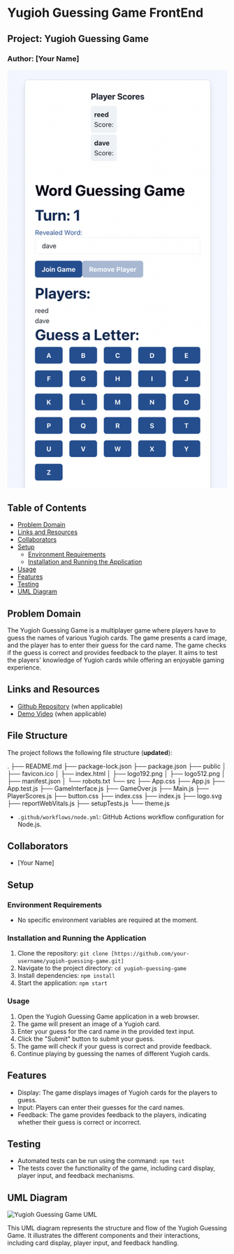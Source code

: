 # Yugioh Guessing Game FrontEnd

## Project: Yugioh Guessing Game

### Author: [Your Name]

![Yugioh Guessing Game](./guess-image.png)

## Table of Contents

- [Problem Domain](#problem-domain)
- [Links and Resources](#links-and-resources)
- [Collaborators](#collaborators)
- [Setup](#setup)
  - [Environment Requirements](#environment-requirements)
  - [Installation and Running the Application](#installation-and-running-the-application)
- [Usage](#usage)
- [Features](#features)
- [Testing](#testing)
- [UML Diagram](#uml-diagram)

## Problem Domain

The Yugioh Guessing Game is a multiplayer game where players have to guess the names of various Yugioh cards. The game presents a card image, and the player has to enter their guess for the card name. The game checks if the guess is correct and provides feedback to the player. It aims to test the players' knowledge of Yugioh cards while offering an enjoyable gaming experience.

## Links and Resources

- [Github Repository](http://xyz.com) (when applicable)
- [Demo Video](http://xyz.com) (when applicable)

## File Structure

The project follows the following file structure (**updated**):

.
├── README.md
├── package-lock.json
├── package.json
├── public
│ ├── favicon.ico
│ ├── index.html
│ ├── logo192.png
│ ├── logo512.png
│ ├── manifest.json
│ └── robots.txt
└── src
├── App.css
├── App.js
├── App.test.js
├── GameInterface.js
├── GameOver.js
├── Main.js
├── PlayerScores.js
├── button.css
├── index.css
├── index.js
├── logo.svg
├── reportWebVitals.js
├── setupTests.js
└── theme.js


- `.github/workflows/node.yml`: GitHub Actions workflow configuration for Node.js.

## Collaborators

- [Your Name]

## Setup

### Environment Requirements

- No specific environment variables are required at the moment.

### Installation and Running the Application

1. Clone the repository: `git clone [https://github.com/your-username/yugioh-guessing-game.git]`
2. Navigate to the project directory: `cd yugioh-guessing-game`
3. Install dependencies: `npm install`
4. Start the application: `npm start`

### Usage

1. Open the Yugioh Guessing Game application in a web browser.
2. The game will present an image of a Yugioh card.
3. Enter your guess for the card name in the provided text input.
4. Click the "Submit" button to submit your guess.
5. The game will check if your guess is correct and provide feedback.
6. Continue playing by guessing the names of different Yugioh cards.

## Features

- Display: The game displays images of Yugioh cards for the players to guess.
- Input: Players can enter their guesses for the card names.
- Feedback: The game provides feedback to the players, indicating whether their guess is correct or incorrect.

## Testing

- Automated tests can be run using the command: `npm test`
- The tests cover the functionality of the game, including card display, player input, and feedback mechanisms.

## UML Diagram

![Yugioh Guessing Game UML](yugioh-guessing-game-uml.png)

This UML diagram represents the structure and flow of the Yugioh Guessing Game. It illustrates the different components and their interactions, including card display, player input, and feedback handling.
